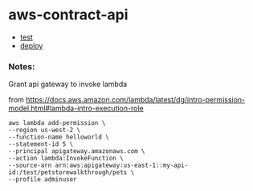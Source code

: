 # aws-contract-api

* [test](tests/)
* [deploy](bin/README.md#deploy)

### Notes:

Grant api gateway to invoke lambda

from https://docs.aws.amazon.com/lambda/latest/dg/intro-permission-model.html#lambda-intro-execution-role

```
aws lambda add-permission \
--region us-west-2 \
--function-name helloworld \
--statement-id 5 \
--principal apigateway.amazonaws.com \
--action lambda:InvokeFunction \
--source-arn arn:aws:apigateway:us-east-1::my-api-id:/test/petstorewalkthrough/pets \
--profile adminuser

```

